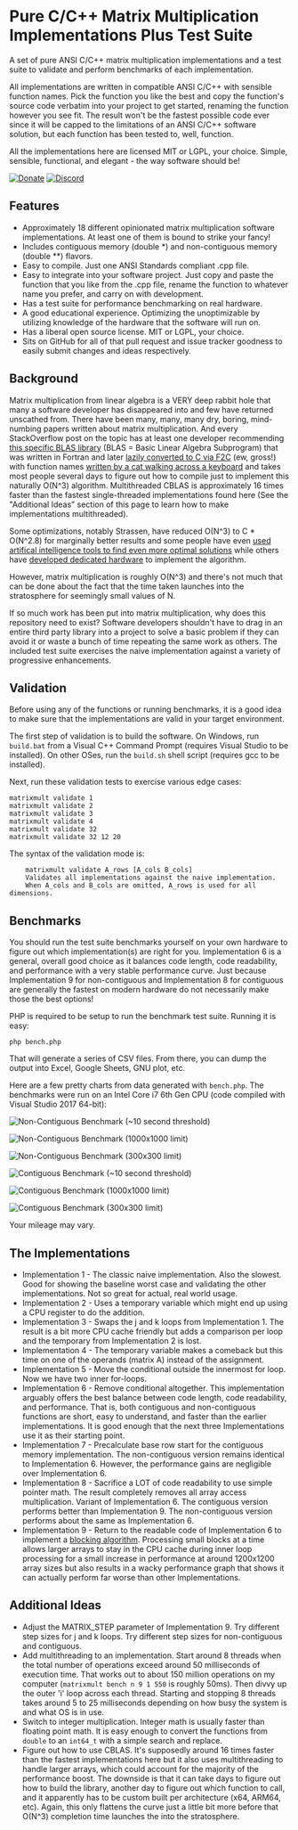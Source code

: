 Pure C/C++ Matrix Multiplication Implementations Plus Test Suite
================================================================

A set of pure ANSI C/C++ matrix multiplication implementations and a test suite to validate and perform benchmarks of each implementation.

All implementations are written in compatible ANSI C/C++ with sensible function names.  Pick the function you like the best and copy the function's source code verbatim into your project to get started, renaming the function however you see fit.  The result won't be the fastest possible code ever since it will be capped to the limitations of an ANSI C/C++ software solution, but each function has been tested to, well, function.

All the implementations here are licensed MIT or LGPL, your choice.  Simple, sensible, functional, and elegant - the way software should be!

[![Donate](https://cubiclesoft.com/res/donate-shield.png)](https://cubiclesoft.com/donate/) [![Discord](https://img.shields.io/discord/777282089980526602?label=chat&logo=discord)](https://cubiclesoft.com/product-support/github/)

Features
--------

* Approximately 18 different opinionated matrix multiplication software implementations.  At least one of them is bound to strike your fancy!
* Includes contiguous memory (double *) and non-contiguous memory (double **) flavors.
* Easy to compile.  Just one ANSI Standards compliant .cpp file.
* Easy to integrate into your software project.  Just copy and paste the function that you like from the .cpp file, rename the function to whatever name you prefer, and carry on with development.
* Has a test suite for performance benchmarking on real hardware.
* A good educational experience.  Optimizing the unoptimizable by utilizing knowledge of the hardware that the software will run on.
* Has a liberal open source license.  MIT or LGPL, your choice.
* Sits on GitHub for all of that pull request and issue tracker goodness to easily submit changes and ideas respectively.

Background
----------

Matrix multiplication from linear algebra is a VERY deep rabbit hole that many a software developer has disappeared into and few have returned unscathed from.  There have been many, many, many dry, boring, mind-numbing papers written about matrix multiplication.  And every StackOverflow post on the topic has at least one developer recommending [this specific BLAS library](https://netlib.org/blas/) (BLAS = Basic Linear Algebra Subprogram) that was written in Fortran and later [lazily converted to C via F2C](https://people.math.sc.edu/Burkardt/cpp_src/cblas/cblas.html) (ew, gross!) with function names [written by a cat walking across a keyboard](https://www.youtube.com/watch?v=6enJ-ufukSA) and takes most people several days to figure out how to compile just to implement this naturally O(N^3) algorithm.  Multithreaded CBLAS is approximately 16 times faster than the fastest single-threaded implementations found here (See the "Additional Ideas" section of this page to learn how to make implementations multithreaded).

Some optimizations, notably Strassen, have reduced O(N^3) to C * O(N^2.8) for marginally better results and some people have even [used artifical intelligence tools to find even more optimal solutions](https://arstechnica.com/information-technology/2022/10/deepmind-breaks-50-year-math-record-using-ai-new-record-falls-a-week-later/) while others have [developed dedicated hardware](https://developer.nvidia.com/cublas) to implement the algorithm.

However, matrix multiplication is roughly O(N^3) and there's not much that can be done about the fact that the time taken launches into the stratosphere for seemingly small values of N.

If so much work has been put into matrix multiplication, why does this repository need to exist?  Software developers shouldn't have to drag in an entire third party library into a project to solve a basic problem if they can avoid it or waste a bunch of time repeating the same work as others.  The included test suite exercises the naive implementation against a variety of progressive enhancements.

Validation
----------

Before using any of the functions or running benchmarks, it is a good idea to make sure that the implementations are valid in your target environment.

The first step of validation is to build the software.  On Windows, run `build.bat` from a Visual C++ Command Prompt (requires Visual Studio to be installed).  On other OSes, run the `build.sh` shell script (requires gcc to be installed).

Next, run these validation tests to exercise various edge cases:

```
matrixmult validate 1
matrixmult validate 2
matrixmult validate 3
matrixmult validate 4
matrixmult validate 32
matrixmult validate 32 12 20
```

The syntax of the validation mode is:

```
	matrixmult validate A_rows [A_cols B_cols]
	Validates all implementations against the naive implementation.
	When A_cols and B_cols are omitted, A_rows is used for all dimensions.
```

Benchmarks
----------

You should run the test suite benchmarks yourself on your own hardware to figure out which implementation(s) are right for you.  Implementation 6 is a general, overall good choice as it balances code length, code readability, and performance with a very stable performance curve.  Just because Implementation 9 for non-contiguous and Implementation 8 for contiguous are generally the fastest on modern hardware do not necessarily make those the best options!

PHP is required to be setup to run the benchmark test suite.  Running it is easy:

```
php bench.php
```

That will generate a series of CSV files.  From there, you can dump the output into Excel, Google Sheets, GNU plot, etc.

Here are a few pretty charts from data generated with `bench.php`.  The benchmarks were run on an Intel Core i7 6th Gen CPU (code compiled with Visual Studio 2017 64-bit):

![Non-Contiguous Benchmark (~10 second threshold)](https://user-images.githubusercontent.com/1432111/208131954-4aa1838d-1874-4e14-9592-57200cf5d495.png)

![Non-Contiguous Benchmark (1000x1000 limit)](https://user-images.githubusercontent.com/1432111/208131960-3fdfce69-96c7-4ec6-a2f6-6a3f51953a72.png)

![Non-Contiguous Benchmark (300x300 limit)](https://user-images.githubusercontent.com/1432111/208131963-bcd47ab1-dc62-4cdc-b395-f84b03e4f132.png)

![Contiguous Benchmark (~10 second threshold)](https://user-images.githubusercontent.com/1432111/208131966-300606a7-289e-486d-915f-d40332ac358e.png)

![Contiguous Benchmark (1000x1000 limit)](https://user-images.githubusercontent.com/1432111/208131969-c286a438-46e5-432b-ad03-e7ba4c44be98.png)

![Contiguous Benchmark (300x300 limit)](https://user-images.githubusercontent.com/1432111/208131971-693e7467-42d7-4cfe-a550-3df663bab961.png)

Your mileage may vary.

The Implementations
-------------------

* Implementation 1 - The classic naive implementation.  Also the slowest.  Good for showing the baseline worst case and validating the other implementations.  Not so great for actual, real world usage.
* Implementation 2 - Uses a temporary variable which might end up using a CPU register to do the addition.
* Implementation 3 - Swaps the j and k loops from Implementation 1.  The result is a bit more CPU cache friendly but adds a comparison per loop and the temporary from Implementation 2 is lost.
* Implementation 4 - The temporary variable makes a comeback but this time on one of the operands (matrix A) instead of the assignment.
* Implementation 5 - Move the conditional outside the innermost for loop.  Now we have two inner for-loops.
* Implementation 6 - Remove conditional altogether.  This implementation arguably offers the best balance between code length, code readability, and performance.  That is, both contiguous and non-contiguous functions are short, easy to understand, and faster than the earlier implementations.  It is good enough that the next three Implementations use it as their starting point.
* Implementation 7 - Precalculate base row start for the contiguous memory implementation.  The non-contiguous version remains identical to Implementation 6.  However, the performance gains are negligible over Implementation 6.
* Implementation 8 - Sacrifice a LOT of code readability to use simple pointer math.  The result completely removes all array access multiplication.  Variant of Implementation 6.  The contiguous version performs better than Implementation 9.  The non-contiguous version performs about the same as Implementation 6.
* Implementation 9 - Return to the readable code of Implementation 6 to implement a [blocking algorithm](https://netlib.org/utk/papers/autoblock/node2.html).  Processing small blocks at a time allows larger arrays to stay in the CPU cache during inner loop processing for a small increase in performance at around 1200x1200 array sizes but also results in a wacky performance graph that shows it can actually perform far worse than other Implementations.

Additional Ideas
----------------

* Adjust the MATRIX_STEP parameter of Implementation 9.  Try different step sizes for j and k loops.  Try different step sizes for non-contiguous and contiguous.
* Add multithreading to an implementation.  Start around 8 threads when the total number of operations exceed around 50 milliseconds of execution time.  That works out to about 150 million operations on my computer (`matrixmult bench n 9 1 550` is roughly 50ms).  Then divvy up the outer 'i' loop across each thread.  Starting and stopping 8 threads takes around 5 to 25 milliseconds depending on how busy the system is and what OS is in use.
* Switch to integer multiplication.  Integer math is usually faster than floating point math.  It is easy enough to convert the functions from `double` to an `int64_t` with a simple search and replace.
* Figure out how to use CBLAS.  It's supposedly around 16 times faster than the fastest implementations here but it also uses multithreading to handle larger arrays, which could account for the majority of the performance boost.  The downside is that it can take days to figure out how to build the library, another day to figure out which function to call, and it apparently has to be custom built per architecture (x64, ARM64, etc).  Again, this only flattens the curve just a little bit more before that O(N^3) completion time launches the into the stratosphere.
